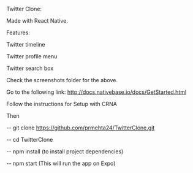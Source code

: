 Twitter Clone:

Made with React Native.

Features:

Twitter timeline

Twitter profile menu

Twitter search box

Check the screenshots folder for the above.

Go to the following link: http://docs.nativebase.io/docs/GetStarted.html

Follow the instructions for Setup with CRNA

Then

-- git clone https://github.com/prmehta24/TwitterClone.git

-- cd TwitterClone

-- npm install (to install project dependencies)

-- npm start (This will run the app on Expo)